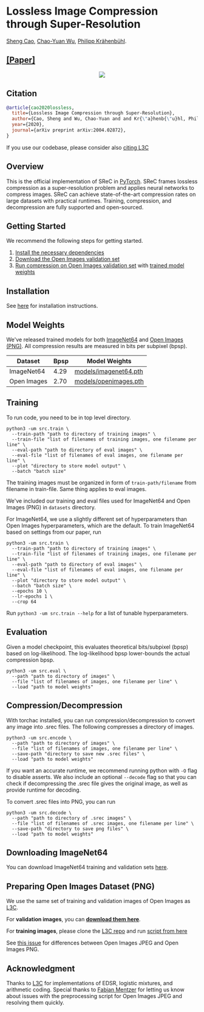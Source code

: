 # Lossless Image Compression through Super-Resolution  <br>
[Sheng Cao](https://caoscott.github.io/),
[Chao-Yuan Wu](https://www.cs.utexas.edu/~cywu/), 
[Philipp Kr&auml;henb&uuml;hl](http://www.philkr.net/).  
## [[Paper]](https://arxiv.org/abs/2004.02872) ## 

<div align="center">
  <img src="figs/concept_fig.png" />
</div>

## Citation
```bibtex
@article{cao2020lossless,
  title={Lossless Image Compression through Super-Resolution},
  author={Cao, Sheng and Wu, Chao-Yuan and and Kr{\"a}henb{\"u}hl, Philipp},
  year={2020},
  journal={arXiv preprint arXiv:2004.02872},
}
```


If you use our codebase, please consider also [citing L3C](https://github.com/fab-jul/L3C-PyTorch#citation)

## Overview
This is the official implementation of SReC in [PyTorch](http://pytorch.org/). 
SReC frames lossless compression as a super-resolution problem and applies neural networks to compress images. 
SReC can achieve state-of-the-art compression rates on large datasets with practical runtimes. 
Training, compression, and decompression are fully supported and open-sourced.

## Getting Started
We recommend the following steps for getting started.

1. [Install the necessary dependencies](INSTALL.md)
2. [Download the Open Images validation set](http://data.vision.ee.ethz.ch/mentzerf/validation_sets_lossless/val_oi_500_r.tar.gz)
3. [Run compression on Open Images validation set](#compressiondecompression) with [trained model weights](#model-weights)

## Installation
See [here](INSTALL.md) for installation instructions.

## Model Weights
We've released trained models for both [ImageNet64](https://arxiv.org/abs/1707.08819) and [Open Images (PNG)](https://storage.googleapis.com/openimages/web/index.html). 
All compression results are measured in bits per subpixel (bpsp).

| Dataset | Bpsp | Model Weights |
| ----------- | ---- | ---------------------- |
| ImageNet64 | 4.29 | [models/imagenet64.pth](models/imagenet64.pth) |
| Open Images | 2.70 | [models/openimages.pth](models/openimages.pth) |

## Training
To run code, you need to be in top level directory.
```
python3 -um src.train \
  --train-path "path to directory of training images" \
  --train-file "list of filenames of training images, one filename per line" \
  --eval-path "path to directory of eval images" \
  --eval-file "list of filenames of eval images, one filename per line" \
  --plot "directory to store model output" \
  --batch "batch size"
```

The training images must be organized in form of `train-path/filename` from filename in train-file. Same thing applies to eval images.

We've included our training and eval files used for ImageNet64 and Open Images (PNG) in `datasets` directory. 

For ImageNet64, we use a slightly different set of hyperparameters than Open Images hyperparameters, which are the default. To train ImageNet64 based on settings from our paper, run 
```
python3 -um src.train \
  --train-path "path to directory of training images" \
  --train-file "list of filenames of training images, one filename per line" \
  --eval-path "path to directory of eval images" \
  --eval-file "list of filenames of eval images, one filename per line" \
  --plot "directory to store model output" \
  --batch "batch size" \
  --epochs 10 \
  --lr-epochs 1 \
  --crop 64
```

Run `python3 -um src.train --help` for a list of tunable hyperparameters.

## Evaluation
Given a model checkpoint, this evaluates theoretical bits/subpixel (bpsp) based on log-likelihood. The log-likelihood bpsp lower-bounds the actual compression bpsp.
```
python3 -um src.eval \
  --path "path to directory of images" \
  --file "list of filenames of images, one filename per line" \
  --load "path to model weights"
```

## Compression/Decompression

With torchac installed, you can run compression/decompression to convert any image into .srec files.
The following compresses a directory of images.
```
python3 -um src.encode \
  --path "path to directory of images" \ 
  --file "list of filenames of images, one filename per line" \
  --save-path "directory to save new .srec files" \
  --load "path to model weights"
```
If you want an accurate runtime, we recommend running python with `-O` flag to disable asserts.
We also include an optional `--decode` flag so that you can check if decompressing the .srec file gives the original image, as well as provide runtime for decoding.

To convert .srec files into PNG, you can run
```
python3 -um src.decode \
  --path "path to directory of .srec images" \ 
  --file "list of filenames of .srec images, one filename per line" \
  --save-path "directory to save png files" \
  --load "path to model weights"
```

## Downloading ImageNet64
You can download ImageNet64 training and validation sets [here](http://www.image-net.org/small/download.php).

## Preparing Open Images Dataset (PNG)
We use the same set of training and validation images of Open Images as [L3C](https://github.com/fab-jul/L3C-PyTorch). 

For **validation images**, you can [**download them here**](http://data.vision.ee.ethz.ch/mentzerf/validation_sets_lossless/val_oi_500_r.tar.gz).

For **training images**, please clone the [L3C repo](https://github.com/fab-jul/L3C-PyTorch/) and run [script from here](https://github.com/fab-jul/L3C-PyTorch#prepare-open-images-for-training)

See [this issue](https://github.com/fab-jul/L3C-PyTorch/issues/14) for differences between Open Images JPEG and Open Images PNG.

## Acknowledgment
Thanks to [L3C](https://github.com/fab-jul/L3C-PyTorch) for implementations of EDSR, logistic mixtures, and arithmetic coding.
Special thanks to [Fabian Mentzer](https://github.com/fab-jul) for letting us know about issues with the preprocessing script for Open Images JPEG and resolving them quickly.
